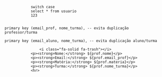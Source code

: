 

                switch case
                select * from usuario
                123


    primary key (email_prof, nome_turma), -- evita duplicação professor/turma

    primary key (email_aluno, nome_turma), -- evita duplicação aluno/turma

                    <i class="fa-solid fa-trash"></i>
                <p><strong>Nome:</strong> ${prof.nome}</p>
                <p><strong>Email:</strong> ${prof.email_prof}</p>
                <p><strong>Matéria:</strong> ${prof.materia}</p>
                <p><strong>Turma:</strong> ${prof.nome_turma}</p>
                <hr>
